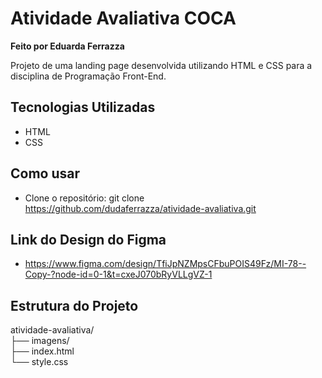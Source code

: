 # Atividade Avaliativa COCA

**Feito por Eduarda Ferrazza**

Projeto de uma landing page desenvolvida utilizando HTML e CSS para a disciplina de Programação Front-End.

## Tecnologias Utilizadas
- HTML
- CSS

## Como usar
- Clone o repositório: git clone https://github.com/dudaferrazza/atividade-avaliativa.git

## Link do Design do Figma
- https://www.figma.com/design/TfiJpNZMpsCFbuPOIS49Fz/MI-78--Copy-?node-id=0-1&t=cxeJ070bRyVLLgVZ-1

## Estrutura do Projeto
atividade-avaliativa/ <br>
├── imagens/<br> 
├── index.html<br>
└── style.css<br> 
